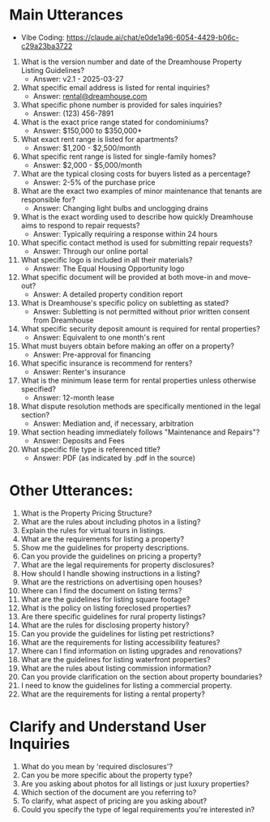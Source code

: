 # Main Utterances

- Vibe Coding: https://claude.ai/chat/e0de1a96-6054-4429-b06c-c29a23ba3722

1. What is the version number and date of the Dreamhouse Property Listing Guidelines?
    - Answer: v2.1 - 2025-03-27
2. What specific email address is listed for rental inquiries?
    - Answer: rental@dreamhouse.com
3. What specific phone number is provided for sales inquiries?
    - Answer: (123) 456-7891
4. What is the exact price range stated for condominiums?
    - Answer: $150,000 to $350,000+
5. What exact rent range is listed for apartments?
    - Answer: $1,200 - $2,500/month
6. What specific rent range is listed for single-family homes?
    - Answer: $2,000 - $5,000/month
7. What are the typical closing costs for buyers listed as a percentage?
    - Answer: 2-5% of the purchase price
8. What are the exact two examples of minor maintenance that tenants are responsible for?
    - Answer: Changing light bulbs and unclogging drains
9. What is the exact wording used to describe how quickly Dreamhouse aims to respond to repair requests?
    - Answer: Typically requiring a response within 24 hours
10. What specific contact method is used for submitting repair requests?
    - Answer: Through our online portal
11. What specific logo is included in all their materials?
    - Answer: The Equal Housing Opportunity logo
12. What specific document will be provided at both move-in and move-out?
    - Answer: A detailed property condition report
13. What is Dreamhouse's specific policy on subletting as stated?
    - Answer: Subletting is not permitted without prior written consent from Dreamhouse
14. What specific security deposit amount is required for rental properties?
    - Answer: Equivalent to one month's rent
15. What must buyers obtain before making an offer on a property?
    - Answer: Pre-approval for financing
16. What specific insurance is recommend for renters?
    - Answer: Renter's insurance
17. What is the minimum lease term for rental properties unless otherwise specified?
    - Answer: 12-month lease
18. What dispute resolution methods are specifically mentioned in the legal section?
    - Answer: Mediation and, if necessary, arbitration
19. What section heading immediately follows "Maintenance and Repairs"?
    - Answer: Deposits and Fees
20. What specific file type is referenced title?
    - Answer: PDF (as indicated by .pdf in the source)

# Other Utterances:

1. What is the Property Pricing Structure?
2. What are the rules about including photos in a listing?
3. Explain the rules for virtual tours in listings.
4. What are the requirements for listing a property?
5. Show me the guidelines for property descriptions.
6. Can you provide the guidelines on pricing a property?
7. What are the legal requirements for property disclosures?
8. How should I handle showing instructions in a listing?
9. What are the restrictions on advertising open houses?
10. Where can I find the document on listing terms?
11. What are the guidelines for listing square footage?
12. What is the policy on listing foreclosed properties?
13. Are there specific guidelines for rural property listings?
14. What are the rules for disclosing property history?
15. Can you provide the guidelines for listing pet restrictions?
16. What are the requirements for listing accessibility features?
17. Where can I find information on listing upgrades and renovations?
18. What are the guidelines for listing waterfront properties?
19. What are the rules about listing commission information?
20. Can you provide clarification on the section about property boundaries?
21. I need to know the guidelines for listing a commercial property.
22. What are the requirements for listing a rental property?

# Clarify and Understand User Inquiries

1. What do you mean by 'required disclosures'?
2. Can you be more specific about the property type?
3. Are you asking about photos for all listings or just luxury properties?
4. Which section of the document are you referring to?
5. To clarify, what aspect of pricing are you asking about?
6. Could you specify the type of legal requirements you're interested in?
